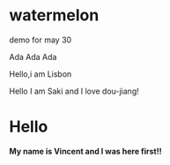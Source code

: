 # watermelon
demo for may 30


Ada  Ada Ada

Hello,i am Lisbon



Hello I am Saki and I love dou-jiang!
<h1>Hello</h1>
<p><b>My name is Vincent and I was here first!!</b></p>

